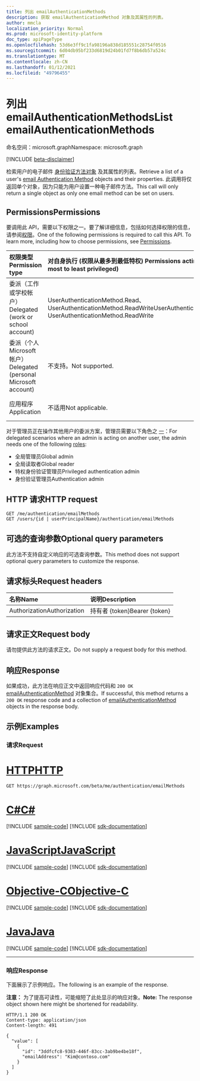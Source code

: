 ```yaml
---
title: 列出 emailAuthenticationMethods
description: 获取 emailAuthenticationMethod 对象及其属性的列表。
author: mmcla
localization_priority: Normal
ms.prod: microsoft-identity-platform
doc_type: apiPageType
ms.openlocfilehash: 53d6e3ff9c1fa98196a838d185551c28754f0516
ms.sourcegitcommit: 6d04db95bf233d6819d24b01fd7f8b6db57a524c
ms.translationtype: MT
ms.contentlocale: zh-CN
ms.lasthandoff: 01/12/2021
ms.locfileid: "49796455"
---
```

# <a name="list-emailauthenticationmethods"></a><span data-ttu-id="6a009-103">列出 emailAuthenticationMethods</span><span class="sxs-lookup"><span data-stu-id="6a009-103">List emailAuthenticationMethods</span></span>
<span data-ttu-id="6a009-104">命名空间：microsoft.graph</span><span class="sxs-lookup"><span data-stu-id="6a009-104">Namespace: microsoft.graph</span></span>

[!INCLUDE [beta-disclaimer](../../includes/beta-disclaimer.md)]

<span data-ttu-id="6a009-105">检索用户的电子邮件 [身份验证方法对象](../resources/emailauthenticationmethod.md) 及其属性的列表。</span><span class="sxs-lookup"><span data-stu-id="6a009-105">Retrieve a list of a user's [email Authentication Method](../resources/emailauthenticationmethod.md) objects and their properties.</span></span> <span data-ttu-id="6a009-106">此调用将仅返回单个对象，因为只能为用户设置一种电子邮件方法。</span><span class="sxs-lookup"><span data-stu-id="6a009-106">This call will only return a single object as only one email method can be set on users.</span></span>

## <a name="permissions"></a><span data-ttu-id="6a009-107">Permissions</span><span class="sxs-lookup"><span data-stu-id="6a009-107">Permissions</span></span>
<span data-ttu-id="6a009-p102">要调用此 API，需要以下权限之一。要了解详细信息，包括如何选择权限的信息，请参阅[权限](/graph/permissions-reference)。</span><span class="sxs-lookup"><span data-stu-id="6a009-p102">One of the following permissions is required to call this API. To learn more, including how to choose permissions, see [Permissions](/graph/permissions-reference).</span></span>

|<span data-ttu-id="6a009-110">权限类型</span><span class="sxs-lookup"><span data-stu-id="6a009-110">Permission type</span></span>|<span data-ttu-id="6a009-111">对自身执行 (权限从最多到最低特权) </span><span class="sxs-lookup"><span data-stu-id="6a009-111">Permissions acting on self (from most to least privileged)</span></span>|<span data-ttu-id="6a009-112">对他人操作的权限 (权限从最低特权到最多特权) </span><span class="sxs-lookup"><span data-stu-id="6a009-112">Permissions acting on others (from least to most privileged)</span></span>|
|:---|:---|:--|
| <span data-ttu-id="6a009-113">委派（工作或学校帐户）</span><span class="sxs-lookup"><span data-stu-id="6a009-113">Delegated (work or school account)</span></span>     | <span data-ttu-id="6a009-114">UserAuthenticationMethod.Read、UserAuthenticationMethod.ReadWrite</span><span class="sxs-lookup"><span data-stu-id="6a009-114">UserAuthenticationMethod.Read, UserAuthenticationMethod.ReadWrite</span></span> | <span data-ttu-id="6a009-115">UserAuthenticationMethod.Read.All、UserAuthenticationMethod.ReadWrite.All</span><span class="sxs-lookup"><span data-stu-id="6a009-115">UserAuthenticationMethod.Read.All, UserAuthenticationMethod.ReadWrite.All</span></span> |
| <span data-ttu-id="6a009-116">委派（个人 Microsoft 帐户）</span><span class="sxs-lookup"><span data-stu-id="6a009-116">Delegated (personal Microsoft account)</span></span> | <span data-ttu-id="6a009-117">不支持。</span><span class="sxs-lookup"><span data-stu-id="6a009-117">Not supported.</span></span> | <span data-ttu-id="6a009-118">不支持。</span><span class="sxs-lookup"><span data-stu-id="6a009-118">Not supported.</span></span> |
| <span data-ttu-id="6a009-119">应用程序</span><span class="sxs-lookup"><span data-stu-id="6a009-119">Application</span></span>                            | <span data-ttu-id="6a009-120">不适用</span><span class="sxs-lookup"><span data-stu-id="6a009-120">Not applicable.</span></span> | <span data-ttu-id="6a009-121">UserAuthenticationMethod.Read.All、UserAuthenticationMethod.ReadWrite.All</span><span class="sxs-lookup"><span data-stu-id="6a009-121">UserAuthenticationMethod.Read.All, UserAuthenticationMethod.ReadWrite.All</span></span> |

<span data-ttu-id="6a009-122">对于管理员正在操作其他用户的委派方案，管理员需要以下角色之 [一](/azure/active-directory/users-groups-roles/directory-assign-admin-roles#available-roles)：</span><span class="sxs-lookup"><span data-stu-id="6a009-122">For delegated scenarios where an admin is acting on another user, the admin needs one of the following [roles](/azure/active-directory/users-groups-roles/directory-assign-admin-roles#available-roles):</span></span>

* <span data-ttu-id="6a009-123">全局管理员</span><span class="sxs-lookup"><span data-stu-id="6a009-123">Global admin</span></span>
* <span data-ttu-id="6a009-124">全局读取者</span><span class="sxs-lookup"><span data-stu-id="6a009-124">Global reader</span></span>
* <span data-ttu-id="6a009-125">特权身份验证管理员</span><span class="sxs-lookup"><span data-stu-id="6a009-125">Privileged authentication admin</span></span>
* <span data-ttu-id="6a009-126">身份验证管理员</span><span class="sxs-lookup"><span data-stu-id="6a009-126">Authentication admin</span></span>

## <a name="http-request"></a><span data-ttu-id="6a009-127">HTTP 请求</span><span class="sxs-lookup"><span data-stu-id="6a009-127">HTTP request</span></span>

<!-- {
  "blockType": "ignored"
}
-->
``` http
GET /me/authentication/emailMethods
GET /users/{id | userPrincipalName}/authentication/emailMethods
```

## <a name="optional-query-parameters"></a><span data-ttu-id="6a009-128">可选的查询参数</span><span class="sxs-lookup"><span data-stu-id="6a009-128">Optional query parameters</span></span>
<span data-ttu-id="6a009-129">此方法不支持自定义响应的可选查询参数。</span><span class="sxs-lookup"><span data-stu-id="6a009-129">This method does not support optional query parameters to customize the response.</span></span>

## <a name="request-headers"></a><span data-ttu-id="6a009-130">请求标头</span><span class="sxs-lookup"><span data-stu-id="6a009-130">Request headers</span></span>
|<span data-ttu-id="6a009-131">名称</span><span class="sxs-lookup"><span data-stu-id="6a009-131">Name</span></span>|<span data-ttu-id="6a009-132">说明</span><span class="sxs-lookup"><span data-stu-id="6a009-132">Description</span></span>|
|:---|:---|
|<span data-ttu-id="6a009-133">Authorization</span><span class="sxs-lookup"><span data-stu-id="6a009-133">Authorization</span></span>|<span data-ttu-id="6a009-134">持有者 {token}</span><span class="sxs-lookup"><span data-stu-id="6a009-134">Bearer {token}</span></span>|

## <a name="request-body"></a><span data-ttu-id="6a009-135">请求正文</span><span class="sxs-lookup"><span data-stu-id="6a009-135">Request body</span></span>
<span data-ttu-id="6a009-136">请勿提供此方法的请求正文。</span><span class="sxs-lookup"><span data-stu-id="6a009-136">Do not supply a request body for this method.</span></span>

## <a name="response"></a><span data-ttu-id="6a009-137">响应</span><span class="sxs-lookup"><span data-stu-id="6a009-137">Response</span></span>

<span data-ttu-id="6a009-138">如果成功，此方法在响应正文中返回响应代码和 `200 OK` [emailAuthenticationMethod](../resources/emailauthenticationmethod.md) 对象集合。</span><span class="sxs-lookup"><span data-stu-id="6a009-138">If successful, this method returns a `200 OK` response code and a collection of [emailAuthenticationMethod](../resources/emailauthenticationmethod.md) objects in the response body.</span></span>

## <a name="examples"></a><span data-ttu-id="6a009-139">示例</span><span class="sxs-lookup"><span data-stu-id="6a009-139">Examples</span></span>

### <a name="request"></a><span data-ttu-id="6a009-140">请求</span><span class="sxs-lookup"><span data-stu-id="6a009-140">Request</span></span>

# <a name="http"></a>[<span data-ttu-id="6a009-141">HTTP</span><span class="sxs-lookup"><span data-stu-id="6a009-141">HTTP</span></span>](#tab/http)
<!-- {
  "blockType": "request",
  "name": "get_emailauthenticationmethod"
}
-->
``` http
GET https://graph.microsoft.com/beta/me/authentication/emailMethods
```
# <a name="c"></a>[<span data-ttu-id="6a009-142">C#</span><span class="sxs-lookup"><span data-stu-id="6a009-142">C#</span></span>](#tab/csharp)
[!INCLUDE [sample-code](../includes/snippets/csharp/get-emailauthenticationmethod-csharp-snippets.md)]
[!INCLUDE [sdk-documentation](../includes/snippets/snippets-sdk-documentation-link.md)]

# <a name="javascript"></a>[<span data-ttu-id="6a009-143">JavaScript</span><span class="sxs-lookup"><span data-stu-id="6a009-143">JavaScript</span></span>](#tab/javascript)
[!INCLUDE [sample-code](../includes/snippets/javascript/get-emailauthenticationmethod-javascript-snippets.md)]
[!INCLUDE [sdk-documentation](../includes/snippets/snippets-sdk-documentation-link.md)]

# <a name="objective-c"></a>[<span data-ttu-id="6a009-144">Objective-C</span><span class="sxs-lookup"><span data-stu-id="6a009-144">Objective-C</span></span>](#tab/objc)
[!INCLUDE [sample-code](../includes/snippets/objc/get-emailauthenticationmethod-objc-snippets.md)]
[!INCLUDE [sdk-documentation](../includes/snippets/snippets-sdk-documentation-link.md)]

# <a name="java"></a>[<span data-ttu-id="6a009-145">Java</span><span class="sxs-lookup"><span data-stu-id="6a009-145">Java</span></span>](#tab/java)
[!INCLUDE [sample-code](../includes/snippets/java/get-emailauthenticationmethod-java-snippets.md)]
[!INCLUDE [sdk-documentation](../includes/snippets/snippets-sdk-documentation-link.md)]

---



### <a name="response"></a><span data-ttu-id="6a009-146">响应</span><span class="sxs-lookup"><span data-stu-id="6a009-146">Response</span></span>
<span data-ttu-id="6a009-147">下面展示了示例响应。</span><span class="sxs-lookup"><span data-stu-id="6a009-147">The following is an example of the response.</span></span>

<span data-ttu-id="6a009-148">**注意：** 为了提高可读性，可能缩短了此处显示的响应对象。</span><span class="sxs-lookup"><span data-stu-id="6a009-148">**Note:** The response object shown here might be shortened for readability.</span></span>
<!-- {
  "blockType": "response",
  "truncated": true,
  "@odata.type": "Collection(microsoft.graph.emailAuthenticationMethod)"
}
-->
``` http
HTTP/1.1 200 OK
Content-type: application/json
Content-length: 491

{
  "value": [
    {
      "id": "3ddfcfc8-9383-446f-83cc-3ab9be4be18f",
      "emailAddress": "Kim@contoso.com"
    }
  ]
}
```

